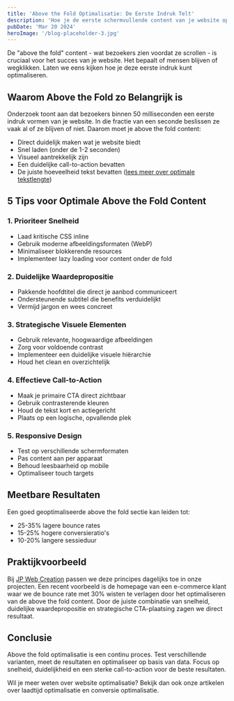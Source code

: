 ```yaml
---
title: 'Above the Fold Optimalisatie: De Eerste Indruk Telt'
description: 'Hoe je de eerste schermvullende content van je website optimaliseert voor betere gebruikerservaring en conversies'
pubDate: 'Mar 20 2024'
heroImage: '/blog-placeholder-3.jpg'
---
```


De "above the fold" content - wat bezoekers zien voordat ze scrollen - is cruciaal voor het succes van je website. Het bepaalt of mensen blijven of wegklikken. Laten we eens kijken hoe je deze eerste indruk kunt optimaliseren.

## Waarom Above the Fold zo Belangrijk is

Onderzoek toont aan dat bezoekers binnen 50 milliseconden een eerste indruk vormen van je website. In die fractie van een seconde beslissen ze vaak al of ze blijven of niet. Daarom moet je above the fold content:

- Direct duidelijk maken wat je website biedt
- Snel laden (onder de 1-2 seconden)
- Visueel aantrekkelijk zijn
- Een duidelijke call-to-action bevatten
- De juiste hoeveelheid tekst bevatten ([lees meer over optimale tekstlengte](/blog/optimale-tekstlengte))

## 5 Tips voor Optimale Above the Fold Content

### 1. Prioriteer Snelheid
- Laad kritische CSS inline
- Gebruik moderne afbeeldingsformaten (WebP)
- Minimaliseer blokkerende resources
- Implementeer lazy loading voor content onder de fold

### 2. Duidelijke Waardepropositie
- Pakkende hoofdtitel die direct je aanbod communiceert
- Ondersteunende subtitel die benefits verduidelijkt
- Vermijd jargon en wees concreet

### 3. Strategische Visuele Elementen
- Gebruik relevante, hoogwaardige afbeeldingen
- Zorg voor voldoende contrast
- Implementeer een duidelijke visuele hiërarchie
- Houd het clean en overzichtelijk

### 4. Effectieve Call-to-Action
- Maak je primaire CTA direct zichtbaar
- Gebruik contrasterende kleuren
- Houd de tekst kort en actiegericht
- Plaats op een logische, opvallende plek

### 5. Responsive Design
- Test op verschillende schermformaten
- Pas content aan per apparaat
- Behoud leesbaarheid op mobile
- Optimaliseer touch targets

## Meetbare Resultaten

Een goed geoptimaliseerde above the fold sectie kan leiden tot:
- 25-35% lagere bounce rates
- 15-25% hogere conversieratio's
- 10-20% langere sessieduur

## Praktijkvoorbeeld

Bij [JP Web Creation](https://www.jpwebcreation.nl) passen we deze principes dagelijks toe in onze projecten. Een recent voorbeeld is de homepage van een e-commerce klant waar we de bounce rate met 30% wisten te verlagen door het optimaliseren van de above the fold content. Door de juiste combinatie van snelheid, duidelijke waardepropositie en strategische CTA-plaatsing zagen we direct resultaat.

## Conclusie

Above the fold optimalisatie is een continu proces. Test verschillende varianten, meet de resultaten en optimaliseer op basis van data. Focus op snelheid, duidelijkheid en een sterke call-to-action voor de beste resultaten.

Wil je meer weten over website optimalisatie? Bekijk dan ook onze artikelen over laadtijd optimalisatie en conversie optimalisatie.
